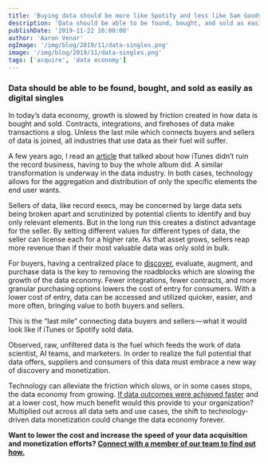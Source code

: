 ```yaml
---
title: 'Buying data should be more like Spotify and less like Sam Goody'
description: 'Data should be able to be found, bought, and sold as easily as digital singles.'
publishDate: '2019-11-22 16:00:00'
author: 'Aaron Venar'
ogImage: '/img/blog/2019/11/data-singles.png'
image: '/img/blog/2019/11/data-singles.png'
tags: ['acquire', 'data economy']
---
```

### Data should be able to be found, bought, and sold as easily as digital singles

In today’s data economy, growth is slowed by friction created in how data is bought and sold. Contracts, integrations, and firehoses of data make transactions a slog. Unless the last mile which connects buyers and sellers of data is joined, all industries that use data as their fuel will suffer.

A few years ago, I read an [article](https://money.cnn.com/2013/04/25/technology/itunes-music-decline/index.html) that talked about how iTunes didn’t ruin the record business, having to buy the whole album did. A similar transformation is underway in the data industry. In both cases, technology allows for the aggregation and distribution of only the specific elements the end user wants.

Sellers of data, like record execs, may be concerned by large data sets being broken apart and scrutinized by potential clients to identify and buy only relevant elements. But in the long run this creates a distinct advantage for the seller. By setting different values for different types of data, the seller can license each for a higher rate. As that asset grows, sellers reap more revenue than if their most valuable data was only sold in bulk.

For buyers, having a centralized place to [discover](/blog/data-discovery-assistant), evaluate, augment, and purchase data is the key to removing the roadblocks which are slowing the growth of the data economy. Fewer integrations, fewer contracts, and more granular purchasing options lowers the cost of entry for consumers. With a lower cost of entry, data can be accessed and utilized quicker, easier, and more often, bringing value to both buyers and sellers.

This is the “last mile” connecting data buyers and sellers — what it would look like if iTunes or Spotify sold data.

Observed, raw, unfiltered data is the fuel which feeds the work of data scientist, AI teams, and marketers. In order to realize the full potential that data offers, suppliers and consumers of this data must embrace a new way of discovery and monetization.

Technology can alleviate the friction which slows, or in some cases stops, the data economy from growing. [If data outcomes were achieved faster](/blog/speed-matters) and at a lower cost, how much benefit would this provide to your organization? Multiplied out across all data sets and use cases, the shift to technology-driven data monetization could change the data economy forever.

**Want to lower the cost and increase the speed of your data acquisition and monetization efforts? [Connect with a member of our team to find out how.](/contact)**
